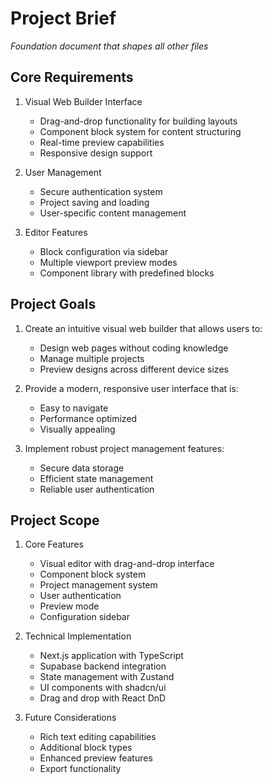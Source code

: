 # Project Brief

_Foundation document that shapes all other files_

## Core Requirements

1. Visual Web Builder Interface

   - Drag-and-drop functionality for building layouts
   - Component block system for content structuring
   - Real-time preview capabilities
   - Responsive design support

2. User Management

   - Secure authentication system
   - Project saving and loading
   - User-specific content management

3. Editor Features
   - Block configuration via sidebar
   - Multiple viewport preview modes
   - Component library with predefined blocks

## Project Goals

1. Create an intuitive visual web builder that allows users to:

   - Design web pages without coding knowledge
   - Manage multiple projects
   - Preview designs across different device sizes

2. Provide a modern, responsive user interface that is:

   - Easy to navigate
   - Performance optimized
   - Visually appealing

3. Implement robust project management features:
   - Secure data storage
   - Efficient state management
   - Reliable user authentication

## Project Scope

1. Core Features

   - Visual editor with drag-and-drop interface
   - Component block system
   - Project management system
   - User authentication
   - Preview mode
   - Configuration sidebar

2. Technical Implementation

   - Next.js application with TypeScript
   - Supabase backend integration
   - State management with Zustand
   - UI components with shadcn/ui
   - Drag and drop with React DnD

3. Future Considerations
   - Rich text editing capabilities
   - Additional block types
   - Enhanced preview features
   - Export functionality
